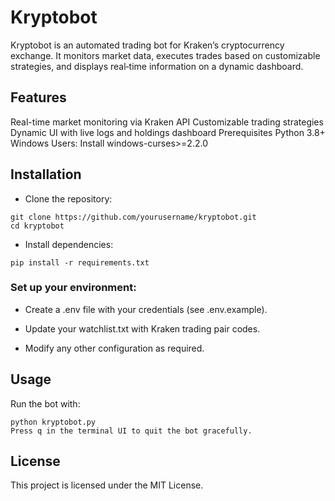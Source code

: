# Kryptobot
Kryptobot is an automated trading bot for Kraken’s cryptocurrency exchange. It monitors market data, executes trades based on customizable strategies, and displays real‑time information on a dynamic dashboard.

## Features
Real-time market monitoring via Kraken API
Customizable trading strategies
Dynamic UI with live logs and holdings dashboard
Prerequisites
Python 3.8+
Windows Users: Install windows-curses>=2.2.0

## Installation
* Clone the repository:

```
git clone https://github.com/yourusername/kryptobot.git
cd kryptobot
```
* Install dependencies:
```
pip install -r requirements.txt
```
### Set up your environment:
* Create a .env file with your credentials (see .env.example).

* Update your watchlist.txt with Kraken trading pair codes.
* Modify any other configuration as required.

## Usage
Run the bot with:
```
python kryptobot.py
Press q in the terminal UI to quit the bot gracefully.
```
## License
This project is licensed under the MIT License.
